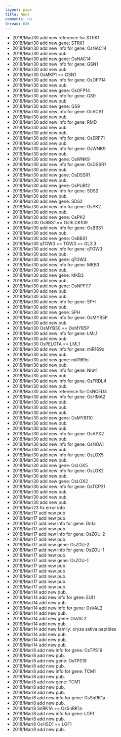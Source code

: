 ```yaml
---
layout: page
title: News
comments: no
thread: 616
---
```


* 2018/Mar/30 add new reference for STRK1
* 2018/Mar/30 add new gene: STRK1
* 2018/Mar/30 add new info for gene: OsNAC14
* 2018/Mar/30 add new pub.
* 2018/Mar/30 add new gene: OsNAC14
* 2018/Mar/30 add new info for gene: GSN1
* 2018/Mar/30 add new pub.
* 2018/Mar/30 OsMKP1 == GSN1
* 2018/Mar/30 add new info for gene: OsOFP14
* 2018/Mar/30 add new pub.
* 2018/Mar/30 add new gene: OsOFP14
* 2018/Mar/30 add new info for gene: GS9
* 2018/Mar/30 add new pub.
* 2018/Mar/30 add new gene: GS9
* 2018/Mar/30 add new info for gene: OsACS1
* 2018/Mar/30 add new pub.
* 2018/Mar/30 add new info for gene: RMD
* 2018/Mar/30 add new pub.
* 2018/Mar/30 add new pub.
* 2018/Mar/30 add new info for gene: OsERF71
* 2018/Mar/30 add new pub.
* 2018/Mar/30 add new info for gene: OsWNK9
* 2018/Mar/30 add new pub.
* 2018/Mar/30 add new gene: OsWNK9
* 2018/Mar/30 add new info for gene: OsDSSR1
* 2018/Mar/30 add new pub.
* 2018/Mar/30 add new gene: OsDSSR1
* 2018/Mar/30 add new pub.
* 2018/Mar/30 add new gene: OsPUB12
* 2018/Mar/30 add new info for gene: SDS2
* 2018/Mar/30 add new pub.
* 2018/Mar/30 add new gene: SDS2
* 2018/Mar/30 add new info for gene: OsPK2
* 2018/Mar/30 add new pub.
* 2018/Mar/30 add new gene: OsPK2
* 2018/Mar/30 OsBBS1 == OsRLCK109
* 2018/Mar/30 add new info for gene: OsBBS1
* 2018/Mar/30 add new pub.
* 2018/Mar/30 add new gene: OsBBS1
* 2018/Mar/30 qTGW3 == TGW3 == GL3.3
* 2018/Mar/30 add new info for gene: qTGW3
* 2018/Mar/30 add new pub.
* 2018/Mar/30 add new gene: qTGW3
* 2018/Mar/30 add new info for gene: MKB3
* 2018/Mar/30 add new pub.
* 2018/Mar/30 add new gene: MKB3
* 2018/Mar/30 add new pub.
* 2018/Mar/30 add new gene: OsNPF7.7
* 2018/Mar/30 add new pub.
* 2018/Mar/30 add new pub.
* 2018/Mar/30 add new info for gene: SPH
* 2018/Mar/30 add new pub.
* 2018/Mar/30 add new gene: SPH
* 2018/Mar/30 add new info for gene: OsMYB5P
* 2018/Mar/30 add new pub.
* 2018/Mar/30 OsMYB30 == OsMYB5P
* 2018/Mar/30 add new info for gene: LML1
* 2018/Mar/30 add new pub.
* 2018/Mar/30 OsPELOTA == LML1
* 2018/Mar/30 add new info for gene: miR169o
* 2018/Mar/30 add new pub.
* 2018/Mar/30 add new gene: miR169o
* 2018/Mar/30 add new pub.
* 2018/Mar/30 add new info for gene: Nrat1
* 2018/Mar/30 add new pub.
* 2018/Mar/30 add new info for gene: OsFRDL4
* 2018/Mar/30 add new pub.
* 2018/Mar/30 add new reference for OsNCED3
* 2018/Mar/30 add new info for gene: OsHMA2
* 2018/Mar/30 add new pub.
* 2018/Mar/30 add new pub.
* 2018/Mar/30 add new pub.
* 2018/Mar/30 add new gene: OsMYB110
* 2018/Mar/30 add new pub.
* 2018/Mar/30 add new pub.
* 2018/Mar/30 add new info for gene: OsAPX2
* 2018/Mar/30 add new pub.
* 2018/Mar/30 add new info for gene: OsNOA1
* 2018/Mar/30 add new pub.
* 2018/Mar/30 add new info for gene: OsLOX5
* 2018/Mar/30 add new pub.
* 2018/Mar/30 add new gene: OsLOX5
* 2018/Mar/30 add new info for gene: OsLOX2
* 2018/Mar/30 add new pub.
* 2018/Mar/30 add new gene: OsLOX2
* 2018/Mar/30 add new info for gene: OsTCP21
* 2018/Mar/30 add new pub.
* 2018/Mar/30 add new pub.
* 2018/Mar/30 add new pub.
* 2018/Mar/23 fix error info
* 2018/Mar/17 add new pub.
* 2018/Mar/17 add new pub.
* 2018/Mar/17 add new info for gene: Gn1a
* 2018/Mar/17 add new pub.
* 2018/Mar/17 add new info for gene: OsZOU-2
* 2018/Mar/17 add new pub.
* 2018/Mar/17 add new gene: OsZOU-2
* 2018/Mar/17 add new info for gene: OsZOU-1
* 2018/Mar/17 add new pub.
* 2018/Mar/17 add new gene: OsZOU-1
* 2018/Mar/17 add new pub.
* 2018/Mar/17 add new pub.
* 2018/Mar/17 add new pub.
* 2018/Mar/17 add new pub.
* 2018/Mar/17 add new pub.
* 2018/Mar/14 add new pub.
* 2018/Mar/14 add new info for gene: EUI1
* 2018/Mar/14 add new pub.
* 2018/Mar/14 add new info for gene: OsVAL2
* 2018/Mar/14 add new pub.
* 2018/Mar/14 add new gene: OsVAL2
* 2018/Mar/14 add new pub.
* 2018/Mar/14 add new family: oryza sativa peptides
* 2018/Mar/14 add new pub.
* 2018/Mar/14 add new pub.
* 2018/Mar/14 add new pub.
* 2018/Mar/8 add new info for gene: OsTPS19
* 2018/Mar/8 add new pub.
* 2018/Mar/8 add new gene: OsTPS19
* 2018/Mar/8 add new pub.
* 2018/Mar/8 add new info for gene: TCM1
* 2018/Mar/8 add new pub.
* 2018/Mar/8 add new gene: TCM1
* 2018/Mar/8 add new pub.
* 2018/Mar/8 add new pub.
* 2018/Mar/8 add new info for gene: OsSnRK1a
* 2018/Mar/8 add new pub.
* 2018/Mar/8 SnRK1A == OsSnRK1a
* 2018/Mar/8 add new info for gene: LGF1
* 2018/Mar/8 add new pub.
* 2018/Mar/8 OsHSD1 == LGF1
* 2018/Mar/8 add new pub.
